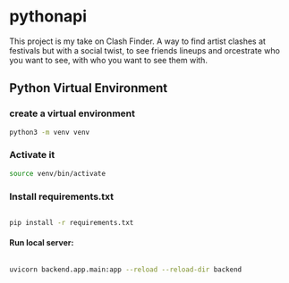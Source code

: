 # pythonapi

This project is my take on Clash Finder. A way to find artist clashes at festivals but with a social twist, to see friends lineups and orcestrate who you want to see, with who you want to see them with.

## Python Virtual Environment

### create a virtual environment
```bash
python3 -m venv venv
```
### Activate it
```bash
source venv/bin/activate
```
### Install requirements.txt
```bash

pip install -r requirements.txt
```
#### Run local server:
```bash

uvicorn backend.app.main:app --reload --reload-dir backend
```


